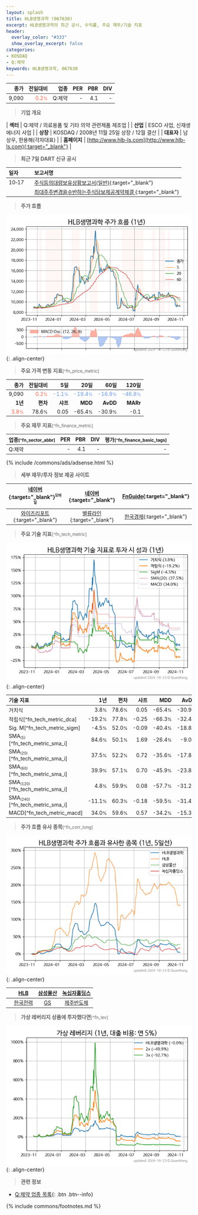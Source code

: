 ```yaml
---
layout: splash
title: HLB생명과학 (067630)
excerpt: HLB생명과학의 최근 공시, 수익률, 주요 재무/기술 지표
header:
  overlay_color: "#333"
  show_overlay_excerpt: false
categories:
- KOSDAQ
- Q:제약
keywords: HLB생명과학, 067630
---
```


| **종가** | **전일대비** | **업종** | **PER** | **PBR** | **DIV** |
| -------: | -----------: | -------: | ------: | ------: | ------: |
| 9,090 | <span style="color: tomato">0.2<small>%</small></span> | Q:제약 | - | 4.1 | - |

<!-- more -->


> **기업 개요**<a id="company"></a>

| <span style="white-space:nowrap;">**섹터**</span> | Q:제약 / 의료용품 및 기타 의약 관련제품 제조업 |
| <span style="white-space:nowrap;">**산업**</span> | ESCO 사업, 신재생에너지 사업 |
| <span style="white-space:nowrap;">**상장**</span> | KOSDAQ / 2008년 11월 25일 상장 / 12월 결산 |
| <span style="white-space:nowrap;">**대표자**</span> | 남상우, 한용해(각자대표) |
| <span style="white-space:nowrap;">**홈페이지**</span> | [http://www.hlb-ls.com](http://www.hlb-ls.com){:target="_blank"} |


> **최근 7일 DART 신규 공시**<a id="dart"></a>

| **일자** |      | **보고서명** |
| :------- | :--- | :----------- |
| 10&#x2011;17 | | [주식등의대량보유상황보고서(일반)](https://dart.fss.or.kr/dsaf001/main.do?rcpNo=20241017000289){:target="_blank"} |
|  | | [최대주주변경을수반하는주식담보제공계약체결              ](https://dart.fss.or.kr/dsaf001/main.do?rcpNo=20241017900345){:target="_blank"} |


> **주가 흐름**<a id="price"></a>

![067630](/stock/images/067630.png){: .align-center}


> **주요 가격 변동 지표**<small>[^fn_price_metric]</small>

| **종가** | **전일대비** | **5일** | **20일** | **60일** | **120일** |
| -------: | -----------: | ------: | -------: | -------: | --------: |
| 9,090 | <span style="color: tomato">0.2<small>%</small></span> | <span style="color: cornflowerblue">-1.1<small>%</small></span> | <span style="color: cornflowerblue">-19.4<small>%</small></span> | <span style="color: cornflowerblue">-16.9<small>%</small></span> | <span style="color: cornflowerblue">-46.8<small>%</small></span> |
| **1년** | **편차** | **샤프** | **MDD** | **AvDD** | **MARr** |
| <span style="color: tomato">3.8<small>%</small></span> | 78.6<small>%</small> | 0.05 | -65.4<small>%</small> | -30.9<small>%</small> | -0.1 |


> **주요 재무 지표**<small>[^fn_finance_metric]</small>

| **업종**<small>[^fn_sector_abbr]</small> | **PER** | **PBR** | **DIV** | **평가**<small>[^fn_finance_basic_tags]</small> |
| :--------------------------------------- | ------: | ------: | ------: | ----------------------------------------------: |
| Q:제약 | - | 4.1 | - | - |



{% include /commons/ads/adsense.html %}

> **세부 재무/투자 정보 제공 사이트**

| [네이버](https://m.stock.naver.com/domestic/stock/067630/finance/summary){:target="_blank"}<sup><small>모바일</small></sup> | [네이버](https://finance.naver.com/item/coinfo.naver?code=067630){:target="_blank"} | [FnGuide](https://comp.fnguide.com/SVO2/ASP/SVD_Invest.asp?gicode=A067630&MenuYn=Y){:target="_blank"} |
| :---: | :---: | :---: |
| [와이즈리포트](https://comp.wisereport.co.kr/company/c1040001.aspx?cmp_cd=067630){:target="_blank"} | [밸류라인](https://www.valueline.co.kr/finance/summary/067630){:target="_blank"} | [한국경제](https://markets.hankyung.com/stock/067630/financial-summary){:target="_blank"} |


> **주요 기술 지표**<small>[^fn_tech_metric]</small>


![067630](/stock/images/067630_tech.png){: .align-center}

| **기술 지표** | **1년** | **편차** | **샤프** | **MDD** | **AvDD** |
| :------------ | ------: | -----------: | -------: | ------: | -------: |
| 거치식 | 3.8<small>%</small> | 78.6<small>%</small> | 0.05 | -65.4<small>%</small> | -30.9<small>%</small> |
| 적립식[^fn_tech_metric_dca] | -19.2<small>%</small> | 77.8<small>%</small> | -0.25 | -66.3<small>%</small> | -32.4<small>%</small> |
| Sig. M[^fn_tech_metric_sigm] | -4.5<small>%</small> | 52.0<small>%</small> | -0.09 | -40.4<small>%</small> | -18.8<small>%</small> |
| SMA<small><sub>(5)</sub></small>[^fn_tech_metric_sma_i] | 84.6<small>%</small> | 50.1<small>%</small> | 1.69 | -26.4<small>%</small> | -9.0<small>%</small> |
| SMA<small><sub>(20)</sub></small>[^fn_tech_metric_sma_i] | 37.5<small>%</small> | 52.2<small>%</small> | 0.72 | -35.6<small>%</small> | -17.8<small>%</small> |
| SMA<small><sub>(60)</sub></small>[^fn_tech_metric_sma_i] | 39.9<small>%</small> | 57.1<small>%</small> | 0.70 | -45.9<small>%</small> | -23.8<small>%</small> |
| SMA<small><sub>(120)</sub></small>[^fn_tech_metric_sma_i] | 4.8<small>%</small> | 59.9<small>%</small> | 0.08 | -57.7<small>%</small> | -31.2<small>%</small> |
| SMA<small><sub>(240)</sub></small>[^fn_tech_metric_sma_i] | -11.1<small>%</small> | 60.3<small>%</small> | -0.18 | -59.5<small>%</small> | -31.4<small>%</small> |
| MACD[^fn_tech_metric_macd] | 34.0<small>%</small> | 59.6<small>%</small> | 0.57 | -34.2<small>%</small> | -15.3<small>%</small> |


> **주가 흐름 유사 종목**<a id="corr"></a><small>[^fn_corr_long]</small>

![067630](/stock/images/067630_corr.png){: .align-center}

|       | [HLB](/028300/) | [삼성물산](/028260/) | [녹십자홀딩스](/005250/) |
| :---: | :------------------------------------: | :------------------------------------: | :------------------------------------: |
|       | [한국전력](/015760/) | [GS](/078930/) | [제주반도체](/080220/) |


> **가상 레버리지 상품에 투자했다면**<a id="2x"></a><small>[^fn_lev]</small>

![067630](/stock/images/067630_2x.png){: .align-center}


> **관련 정보**

- [Q:제약 업종 목록](/stats/sector/kosdaq_업종_제약_종목/){: .btn .btn--info}

{% include commons/footnotes.md %}
